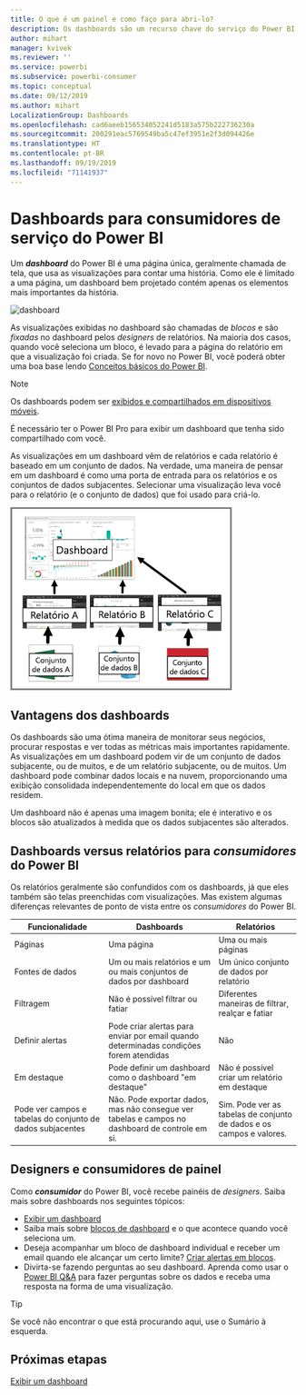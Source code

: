 ```yaml
---
title: O que é um painel e como faço para abri-lo?
description: Os dashboards são um recurso chave do serviço do Power BI.
author: mihart
manager: kvivek
ms.reviewer: ''
ms.service: powerbi
ms.subservice: powerbi-consumer
ms.topic: conceptual
ms.date: 09/12/2019
ms.author: mihart
LocalizationGroup: Dashboards
ms.openlocfilehash: cad6aeeb156534052241d5183a575b222736230a
ms.sourcegitcommit: 200291eac5769549ba5c47ef3951e2f3d094426e
ms.translationtype: HT
ms.contentlocale: pt-BR
ms.lasthandoff: 09/19/2019
ms.locfileid: "71141937"
---
```

# <a name="dashboards-for-power-bi-service-consumers"></a>Dashboards para consumidores de serviço do Power BI

Um ***dashboard*** do Power BI é uma página única, geralmente chamada de tela, que usa as visualizações para contar uma história. Como ele é limitado a uma página, um dashboard bem projetado contém apenas os elementos mais importantes da história.

![dashboard](media/end-user-dashboards/power-bi-dashboard2.png)

As visualizações exibidas no dashboard são chamadas de *blocos* e são *fixadas* no dashboard pelos *designers* de relatórios. Na maioria dos casos, quando você seleciona um bloco, é levado para a página do relatório em que a visualização foi criada. Se for novo no Power BI, você poderá obter uma boa base lendo [Conceitos básicos do Power BI](end-user-basic-concepts.md).

> [!NOTE]
> Os dashboards podem ser [exibidos e compartilhados em dispositivos móveis](mobile/mobile-apps-view-dashboard.md).
>
> É necessário ter o Power BI Pro para exibir um dashboard que tenha sido compartilhado com você.
> 

As visualizações em um dashboard vêm de relatórios e cada relatório é baseado em um conjunto de dados. Na verdade, uma maneira de pensar em um dashboard é como uma porta de entrada para os relatórios e os conjuntos de dados subjacentes. Selecionar uma visualização leva você para o relatório (e o conjunto de dados) que foi usado para criá-lo.

![diagrama mostrando a relação entre dashboards, relatórios, conjuntos de dados](media/end-user-dashboards/power-bi-diagram.png)

## <a name="advantages-of-dashboards"></a>Vantagens dos dashboards
Os dashboards são uma ótima maneira de monitorar seus negócios, procurar respostas e ver todas as métricas mais importantes rapidamente. As visualizações em um dashboard podem vir de um conjunto de dados subjacente, ou de muitos, e de um relatório subjacente, ou de muitos. Um dashboard pode combinar dados locais e na nuvem, proporcionando uma exibição consolidada independentemente do local em que os dados residem.

Um dashboard não é apenas uma imagem bonita; ele é interativo e os blocos são atualizados à medida que os dados subjacentes são alterados.

## <a name="dashboards-versus-reports-for-power-bi-consumers"></a>Dashboards versus relatórios para ***consumidores*** do Power BI
Os relatórios geralmente são confundidos com os dashboards, já que eles também são telas preenchidas com visualizações. Mas existem algumas diferenças relevantes de ponto de vista entre os *consumidores* do Power BI.

| **Funcionalidade** | **Dashboards** | **Relatórios** |
| --- | --- | --- |
| Páginas |Uma página |Uma ou mais páginas |
| Fontes de dados |Um ou mais relatórios e um ou mais conjuntos de dados por dashboard |Um único conjunto de dados por relatório |
| Filtragem |Não é possível filtrar ou fatiar |Diferentes maneiras de filtrar, realçar e fatiar |
| Definir alertas |Pode criar alertas para enviar por email quando determinadas condições forem atendidas |Não |
| Em destaque |Pode definir um dashboard como o dashboard "em destaque" |Não é possível criar um relatório em destaque |
| Pode ver campos e tabelas do conjunto de dados subjacentes |Não. Pode exportar dados, mas não consegue ver tabelas e campos no dashboard de controle em si. |Sim. Pode ver as tabelas de conjunto de dados e os campos e valores. |


## <a name="dashboard-designers-and-dashboard-consumers"></a>Designers e consumidores de painel
Como ***consumidor*** do Power BI, você recebe painéis de *designers*. Saiba mais sobre dashboards nos seguintes tópicos:

* [Exibir um dashboard](end-user-dashboard-open.md)
* Saiba mais sobre [blocos de dashboard](end-user-tiles.md) e o que acontece quando você seleciona um.
* Deseja acompanhar um bloco de dashboard individual e receber um email quando ele alcançar um certo limite? [Criar alertas em blocos](end-user-alerts.md).
* Divirta-se fazendo perguntas ao seu dashboard. Aprenda como usar o [Power BI Q&A](end-user-q-and-a.md) para fazer perguntas sobre os dados e receba uma resposta na forma de uma visualização.

> [!TIP]
> Se você não encontrar o que está procurando aqui, use o Sumário à esquerda.
> 

## <a name="next-steps"></a>Próximas etapas
[Exibir um dashboard](end-user-dashboard-open.md) 